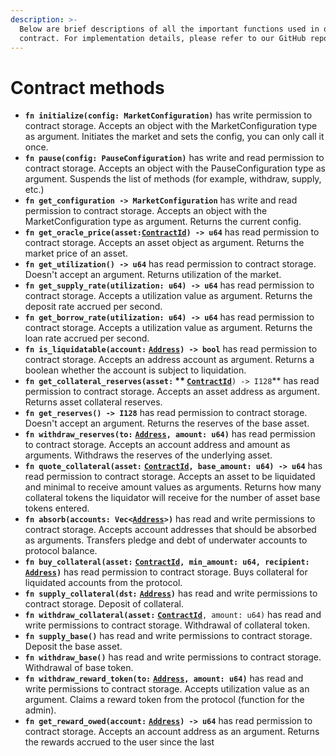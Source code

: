 ```yaml
---
description: >-
  Below are brief descriptions of all the important functions used in our smart
  contract. For implementation details, please refer to our GitHub repository.
---
```


# Contract methods

* **`fn initialize(config: MarketConfiguration)`** has write permission to contract storage. Accepts an object with the MarketConfiguration type as argument. Initiates the market and sets the config, you can only call it once.
* **`fn pause(config: PauseConfiguration)`** has write and read permission to contract storage. Accepts an object with the PauseConfiguration type as argument. Suspends the list of methods (for example, withdraw, supply, etc.)
* **`fn get_configuration -> MarketConfiguration`** has write and read permission to contract storage. Accepts an object with the MarketConfiguration type as argument. Returns the current config.
* **`fn get_oracle_price(asset:`**[**`ContractId`**](https://fuellabs.github.io/fuels-rs/v0.35.1/types/contract-id.html)**`) -> u64`** has read permission to contract storage. Accepts an asset object as argument. Returns the market price of an asset.
* **`fn get_utilization() -> u64`** has read permission to contract storage. Doesn't accept an argument. Returns utilization of the market.
* **`fn get_supply_rate(utilization: u64) -> u64`** has read permission to contract storage. Accepts a utilization value as argument. Returns the deposit rate accrued per second.
* **`fn get_borrow_rate(utilization: u64) -> u64`** has read permission to contract storage. Accepts a utilization value as argument. Returns the loan rate accrued per second.
* **`fn is_liquidatable(account:`** [**`Address`**](https://fuellabs.github.io/fuels-rs/v0.35.1/types/address.html)**`) -> bool`** has read permission to contract storage. Accepts an address account as argument. Returns a boolean whether the account is subject to liquidation.
* **`fn get_collateral_reserves(asset:` ** [**`ContractId`**](https://fuellabs.github.io/fuels-rs/v0.35.1/types/contract-id.html)**`) -> I128`** has read permission to contract storage. Accepts an asset address as argument. Returns asset collateral reserves.
* **`fn get_reserves() -> I128`** has read permission to contract storage. Doesn't accept an argument. Returns the reserves of the base asset.
* **`fn withdraw_reserves(to:`** [**`Address`**](https://fuellabs.github.io/fuels-rs/v0.35.1/types/address.html)**`, amount: u64)`** has read permission to contract storage. Accepts an account address and amount as arguments. Withdraws the reserves of the underlying asset.
* **`fn quote_collateral(asset:`** [**`ContractId`**](https://fuellabs.github.io/fuels-rs/v0.35.1/types/contract-id.html)**`, base_amount: u64) -> u64`** has read permission to contract storage. Accepts an asset to be liquidated and minimal to receive amount values as arguments. Returns how many collateral tokens the liquidator will receive for the number of asset base tokens entered.
* **`fn absorb(accounts: Vec<`**[**`Address`**](https://fuellabs.github.io/fuels-rs/v0.35.1/types/address.html)**`>)`** has read and write permissions to contract storage. Accepts account addresses that should be absorbed as arguments. Transfers pledge and debt of underwater accounts to protocol balance.
* **`fn buy_collateral(asset:`** [**`ContractId`**](https://fuellabs.github.io/fuels-rs/v0.35.1/types/contract-id.html)**`, min_amount: u64, recipient:`** [**`Address`**](https://fuellabs.github.io/fuels-rs/v0.35.1/types/address.html)**`)`** has read permission to contract storage. Buys collateral for liquidated accounts from the protocol.
* **`fn supply_collateral(dst:`** [**`Address`**](https://fuellabs.github.io/fuels-rs/v0.35.1/types/address.html)**`)`** has read and write permissions to contract storage. Deposit of collateral.
* **`fn withdraw_collateral(asset:`** [**`ContractId`**](https://fuellabs.github.io/fuels-rs/v0.35.1/types/contract-id.html)`, amount: u64)`  has read and write permissions to contract storage. Withdrawal of collateral token.
* **`fn supply_base()`** has read and write permissions to contract storage. Deposit the base asset.
* **`fn withdraw_base()`** has read and write permissions to contract storage. Withdrawal of base token.
* **`fn withdraw_reward_token(to:`** [**`Address`**](https://fuellabs.github.io/fuels-rs/v0.35.1/types/address.html)**`, amount: u64)`** has read and write permissions to contract storage. Accepts utilization value as an argument. Claims a reward token from the protocol (function for the admin).
* **`fn get_reward_owed(account:`** [**`Address`**](https://fuellabs.github.io/fuels-rs/v0.35.1/types/address.html)**`) -> u64`** has read permission to contract storage. Accepts an account address as an argument. Returns the rewards accrued to the user since the last
